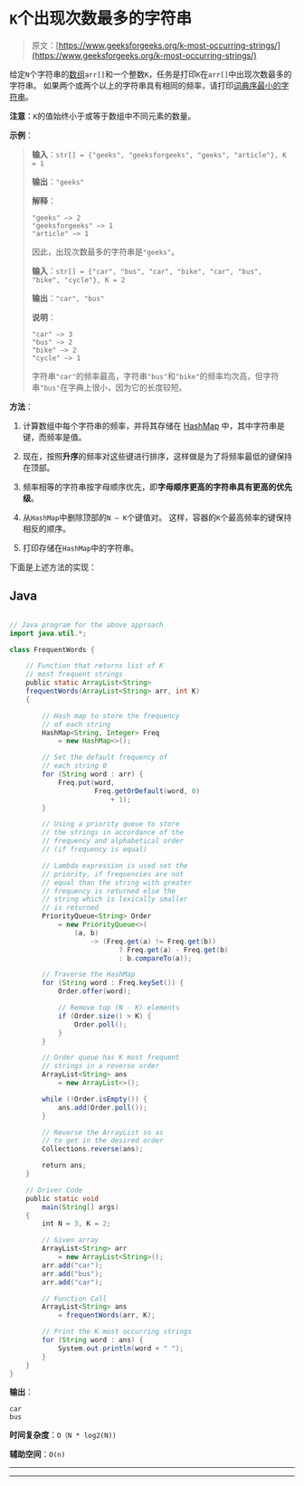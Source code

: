 # `K`个出现次数最多的字符串

> 原文：[https://www.geeksforgeeks.org/k-most-occurring-strings/](https://www.geeksforgeeks.org/k-most-occurring-strings/)

给定`N`个字符串的[数组](https://www.geeksforgeeks.org/introduction-to-arrays/)`arr[]`和一个整数`K`，任务是打印`K`在`arr[]`中出现次数最多的字符串。 如果两个或两个以上的字符串具有相同的频率，请打印[词典序最小的字符串](https://www.geeksforgeeks.org/lexicographically-smallest-string-obtained-concatenating-array/)。

**注意**：`K`的值始终小于或等于数组中不同元素的数量。

**示例**：

> **输入**：`str[] = {"geeks", "geeksforgeeks", "geeks", "article"}, K = 1 `
>
> **输出**：`"geeks"`
>
> **解释**：
>
> ```
> "geeks" –> 2 
> "geeksforgeeks" –> 1 
> "article" –> 1 
> ```
> 
> 因此，出现次数最多的字符串是`"geeks"`。
> 
> **输入**：`str[] = {"car", "bus", "car", "bike", "car", "bus", "bike", "cycle"}, K = 2` 
>
> **输出**：`"car", "bus"`
>
> **说明**：
> 
> ```
> "car" –> 3 
> "bus" –> 2 
> "bike" –> 2 
> "cycle" –> 1 
> ```
>
> 字符串`"car"`的频率最高，字符串`"bus"`和`"bike"`的频率均次高，但字符串`"bus"`在字典上很小，因为它的长度较短。

**方法**：

1.  计算数组中每个字符串的频率，并将其存储在 [HashMap](http://www.geeksforgeeks.org/java-util-hashmap-in-java/) 中，其中字符串是键，而频率是值。

2.  现在，按照**升序**的频率对这些键进行排序，这样做是为了将频率最低的键保持在顶部。

3.  频率相等的字符串按字母顺序优先，即**字母顺序更高的字符串具有更高的优先级**。

4.  从`HashMap`中删除顶部的`N – K`个键值对。 这样，容器的`K`个最高频率的键保持相反的顺序。

5.  打印存储在`HashMap`中的字符串。

下面是上述方法的实现：

## Java

```java

// Java program for the above approach 
import java.util.*; 

class FrequentWords { 

    // Function that returns list of K 
    // most frequent strings 
    public static ArrayList<String> 
    frequentWords(ArrayList<String> arr, int K) 
    { 

        // Hash map to store the frequency 
        // of each string 
        HashMap<String, Integer> Freq 
            = new HashMap<>(); 

        // Set the default frequency of 
        // each string 0 
        for (String word : arr) { 
            Freq.put(word, 
                     Freq.getOrDefault(word, 0) 
                         + 1); 
        } 

        // Using a priority queue to store 
        // the strings in accordance of the 
        // frequency and alphabetical order 
        // (if frequency is equal) 

        // Lambda expression is used set the 
        // priority, if frequencies are not 
        // equal than the string with greater 
        // frequency is returned else the 
        // string which is lexically smaller 
        // is returned 
        PriorityQueue<String> Order 
            = new PriorityQueue<>( 
                (a, b) 
                    -> (Freq.get(a) != Freq.get(b)) 
                           ? Freq.get(a) - Freq.get(b) 
                           : b.compareTo(a)); 

        // Traverse the HashMap 
        for (String word : Freq.keySet()) { 
            Order.offer(word); 

            // Remove top (N - K) elements 
            if (Order.size() > K) { 
                Order.poll(); 
            } 
        } 

        // Order queue has K most frequent 
        // strings in a reverse order 
        ArrayList<String> ans 
            = new ArrayList<>(); 

        while (!Order.isEmpty()) { 
            ans.add(Order.poll()); 
        } 

        // Reverse the ArrayList so as 
        // to get in the desired order 
        Collections.reverse(ans); 

        return ans; 
    } 

    // Driver Code 
    public static void
        main(String[] args) 
    { 
        int N = 3, K = 2; 

        // Given array 
        ArrayList<String> arr 
            = new ArrayList<String>(); 
        arr.add("car"); 
        arr.add("bus"); 
        arr.add("car"); 

        // Function Call 
        ArrayList<String> ans 
            = frequentWords(arr, K); 

        // Print the K most occurring strings 
        for (String word : ans) { 
            System.out.println(word + " "); 
        } 
    } 
}

```

**输出**：

```
car 
bus

```

**时间复杂度**：`O（N * log2(N))`

**辅助空间**：`O(n)`



* * *

* * *



